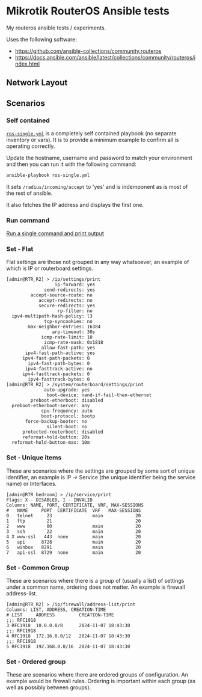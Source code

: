 # Mikrotik RouterOS Ansible tests

My routeros ansible tests / experiments.

Uses the following software:
- https://github.com/ansible-collections/community.routeros
- https://docs.ansible.com/ansible/latest/collections/community/routeros/index.html

## Network Layout


## Scenarios

### Self contained 

[`ros-single.yml`](ros-single.yml) is a completely self contained playbook (no separate inventory or vars). It is to
provide a minimum example to confirm all is operating correctly.

Update the hostname, username and password to match your environment and then you can run it with the following command:
```bash
ansible-playbook ros-single.yml
```

It sets `/radius/incoming/accept` to 'yes' and is indemponent as is most of the rest of ansible.

It also fetches the IP address and displays the first one.


### Run command

[Run a single command and print output](ros-cmd-output.yml)


### Set - Flat

Flat settings are those not grouped in any way whatsoever, an example of which is IP or routerboard settings.

```
[admin@RTR_R2] > /ip/settings/print
                  ip-forward: yes
              send-redirects: yes
         accept-source-route: no
            accept-redirects: no
            secure-redirects: yes
                   rp-filter: no
  ipv4-multipath-hash-policy: l3
              tcp-syncookies: no
        max-neighbor-entries: 16384
                 arp-timeout: 30s
             icmp-rate-limit: 10
              icmp-rate-mask: 0x1818
             allow-fast-path: yes
       ipv4-fast-path-active: yes
      ipv4-fast-path-packets: 0
        ipv4-fast-path-bytes: 0
       ipv4-fasttrack-active: no
      ipv4-fasttrack-packets: 0
        ipv4-fasttrack-bytes: 0
[admin@RTR_R2] > /system/routerboard/settings/print
              auto-upgrade: yes
               boot-device: nand-if-fail-then-ethernet
         preboot-etherboot: disabled
  preboot-etherboot-server: any
             cpu-frequency: auto
             boot-protocol: bootp
       force-backup-booter: no
               silent-boot: no
      protected-routerboot: disabled
      reformat-hold-button: 20s
  reformat-hold-button-max: 10m
```

### Set - Unique items

These are scenarios where the settings are grouped by some sort of unique identifier, an example is IP -> Service (the unique identifier being the service name) or Interfaces. 

```
[admin@RTR_bedroom] > /ip/service/print
Flags: X - DISABLED, I - INVALID
Columns: NAME, PORT, CERTIFICATE, VRF, MAX-SESSIONS
#   NAME     PORT  CERTIFICATE  VRF   MAX-SESSIONS
0   telnet     23               main            20
1   ftp        21                               20
2   www        80               main            20
3   ssh        22               main            20
4 X www-ssl   443  none         main            20
5   api      8728               main            20
6   winbox   8291               main            20
7   api-ssl  8729  none         main            20
```

### Set - Common Group

These are scenarios where there is a group of (usually a list) of settings under a common name, ordering does not matter. An example is firewall address-list.

```
[admin@RTR_R2] > /ip/firewall/address-list/print
Columns: LIST, ADDRESS, CREATION-TIME
# LIST     ADDRESS         CREATION-TIME      
;;; RFC1918
3 RFC1918  10.0.0.0/8      2024-11-07 18:43:30
;;; RFC1918
4 RFC1918  172.16.0.0/12   2024-11-07 18:43:30
;;; RFC1918
5 RFC1918  192.168.0.0/16  2024-11-07 18:43:30
```

### Set - Ordered group

These are scenarios where there are ordered groups of configuration. An example would be firewall rules. Ordering is important within each group (as well as possibly between groups).
